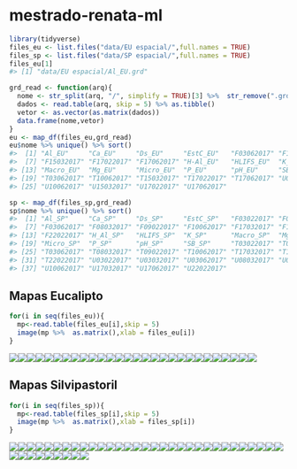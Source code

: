
<!-- README.md is generated from README.Rmd. Please edit that file -->

# mestrado-renata-ml

``` r
library(tidyverse)
files_eu <- list.files("data/EU espacial/",full.names = TRUE)
files_sp <- list.files("data/SP espacial/",full.names = TRUE)
files_eu[1]
#> [1] "data/EU espacial/Al_EU.grd"
```

``` r
grd_read <- function(arq){
  nome <- str_split(arq, "/", simplify = TRUE)[3] %>%  str_remove(".grd")
  dados <- read.table(arq, skip = 5) %>% as.tibble()
  vetor <- as.vector(as.matrix(dados))
  data.frame(nome,vetor)
}
eu <- map_df(files_eu,grd_read)
eu$nome %>% unique() %>% sort()
#>  [1] "Al_EU"     "Ca_EU"     "Ds_EU"     "EstC_EU"   "F03062017" "F10062017"
#>  [7] "F15032017" "F17022017" "F17062017" "H-Al_EU"   "HLIFS_EU"  "K_EU"     
#> [13] "Macro_EU"  "Mg_EU"     "Micro_EU"  "P_EU"      "pH_EU"     "SB_EU"    
#> [19] "T03062017" "T10062017" "T15032017" "T17022017" "T17062017" "U03062017"
#> [25] "U10062017" "U15032017" "U17022017" "U17062017"
```

``` r
sp <- map_df(files_sp,grd_read)
sp$nome %>% unique() %>% sort()
#>  [1] "Al_SP"     "Ca_SP"     "Ds_SP"     "EstC_SP"   "F03022017" "F03032017"
#>  [7] "F03062017" "F08032017" "F09022017" "F10062017" "F17032017" "F17062017"
#> [13] "F22022017" "H_Al_SP"   "HLIFS_SP"  "K_SP"      "Macro_SP"  "Mg_SP"    
#> [19] "Micro_SP"  "P_SP"      "pH_SP"     "SB_SP"     "T03022017" "T03032017"
#> [25] "T03062017" "T08032017" "T09022017" "T10062017" "T17032017" "T17062017"
#> [31] "T22022017" "U03022017" "U03032017" "U03062017" "U08032017" "U09022017"
#> [37] "U10062017" "U17032017" "U17062017" "U22022017"
```

## Mapas Eucalipto

``` r
for(i in seq(files_eu)){
  mp<-read.table(files_eu[i],skip = 5)
  image(mp %>%  as.matrix(),xlab = files_eu[i])
}
```

![](README_files/figure-gfm/unnamed-chunk-6-1.png)<!-- -->![](README_files/figure-gfm/unnamed-chunk-6-2.png)<!-- -->![](README_files/figure-gfm/unnamed-chunk-6-3.png)<!-- -->![](README_files/figure-gfm/unnamed-chunk-6-4.png)<!-- -->![](README_files/figure-gfm/unnamed-chunk-6-5.png)<!-- -->![](README_files/figure-gfm/unnamed-chunk-6-6.png)<!-- -->![](README_files/figure-gfm/unnamed-chunk-6-7.png)<!-- -->![](README_files/figure-gfm/unnamed-chunk-6-8.png)<!-- -->![](README_files/figure-gfm/unnamed-chunk-6-9.png)<!-- -->![](README_files/figure-gfm/unnamed-chunk-6-10.png)<!-- -->![](README_files/figure-gfm/unnamed-chunk-6-11.png)<!-- -->![](README_files/figure-gfm/unnamed-chunk-6-12.png)<!-- -->![](README_files/figure-gfm/unnamed-chunk-6-13.png)<!-- -->![](README_files/figure-gfm/unnamed-chunk-6-14.png)<!-- -->![](README_files/figure-gfm/unnamed-chunk-6-15.png)<!-- -->![](README_files/figure-gfm/unnamed-chunk-6-16.png)<!-- -->![](README_files/figure-gfm/unnamed-chunk-6-17.png)<!-- -->![](README_files/figure-gfm/unnamed-chunk-6-18.png)<!-- -->![](README_files/figure-gfm/unnamed-chunk-6-19.png)<!-- -->![](README_files/figure-gfm/unnamed-chunk-6-20.png)<!-- -->![](README_files/figure-gfm/unnamed-chunk-6-21.png)<!-- -->![](README_files/figure-gfm/unnamed-chunk-6-22.png)<!-- -->![](README_files/figure-gfm/unnamed-chunk-6-23.png)<!-- -->![](README_files/figure-gfm/unnamed-chunk-6-24.png)<!-- -->![](README_files/figure-gfm/unnamed-chunk-6-25.png)<!-- -->![](README_files/figure-gfm/unnamed-chunk-6-26.png)<!-- -->![](README_files/figure-gfm/unnamed-chunk-6-27.png)<!-- -->![](README_files/figure-gfm/unnamed-chunk-6-28.png)<!-- -->

## Mapas Silvipastoril

``` r
for(i in seq(files_sp)){
  mp<-read.table(files_sp[i],skip = 5)
  image(mp %>%  as.matrix(),xlab = files_sp[i])
}
```

![](README_files/figure-gfm/unnamed-chunk-7-1.png)<!-- -->![](README_files/figure-gfm/unnamed-chunk-7-2.png)<!-- -->![](README_files/figure-gfm/unnamed-chunk-7-3.png)<!-- -->![](README_files/figure-gfm/unnamed-chunk-7-4.png)<!-- -->![](README_files/figure-gfm/unnamed-chunk-7-5.png)<!-- -->![](README_files/figure-gfm/unnamed-chunk-7-6.png)<!-- -->![](README_files/figure-gfm/unnamed-chunk-7-7.png)<!-- -->![](README_files/figure-gfm/unnamed-chunk-7-8.png)<!-- -->![](README_files/figure-gfm/unnamed-chunk-7-9.png)<!-- -->![](README_files/figure-gfm/unnamed-chunk-7-10.png)<!-- -->![](README_files/figure-gfm/unnamed-chunk-7-11.png)<!-- -->![](README_files/figure-gfm/unnamed-chunk-7-12.png)<!-- -->![](README_files/figure-gfm/unnamed-chunk-7-13.png)<!-- -->![](README_files/figure-gfm/unnamed-chunk-7-14.png)<!-- -->![](README_files/figure-gfm/unnamed-chunk-7-15.png)<!-- -->![](README_files/figure-gfm/unnamed-chunk-7-16.png)<!-- -->![](README_files/figure-gfm/unnamed-chunk-7-17.png)<!-- -->![](README_files/figure-gfm/unnamed-chunk-7-18.png)<!-- -->![](README_files/figure-gfm/unnamed-chunk-7-19.png)<!-- -->![](README_files/figure-gfm/unnamed-chunk-7-20.png)<!-- -->![](README_files/figure-gfm/unnamed-chunk-7-21.png)<!-- -->![](README_files/figure-gfm/unnamed-chunk-7-22.png)<!-- -->![](README_files/figure-gfm/unnamed-chunk-7-23.png)<!-- -->![](README_files/figure-gfm/unnamed-chunk-7-24.png)<!-- -->![](README_files/figure-gfm/unnamed-chunk-7-25.png)<!-- -->![](README_files/figure-gfm/unnamed-chunk-7-26.png)<!-- -->![](README_files/figure-gfm/unnamed-chunk-7-27.png)<!-- -->![](README_files/figure-gfm/unnamed-chunk-7-28.png)<!-- -->![](README_files/figure-gfm/unnamed-chunk-7-29.png)<!-- -->![](README_files/figure-gfm/unnamed-chunk-7-30.png)<!-- -->![](README_files/figure-gfm/unnamed-chunk-7-31.png)<!-- -->![](README_files/figure-gfm/unnamed-chunk-7-32.png)<!-- -->![](README_files/figure-gfm/unnamed-chunk-7-33.png)<!-- -->![](README_files/figure-gfm/unnamed-chunk-7-34.png)<!-- -->![](README_files/figure-gfm/unnamed-chunk-7-35.png)<!-- -->![](README_files/figure-gfm/unnamed-chunk-7-36.png)<!-- -->![](README_files/figure-gfm/unnamed-chunk-7-37.png)<!-- -->![](README_files/figure-gfm/unnamed-chunk-7-38.png)<!-- -->![](README_files/figure-gfm/unnamed-chunk-7-39.png)<!-- -->![](README_files/figure-gfm/unnamed-chunk-7-40.png)<!-- -->
